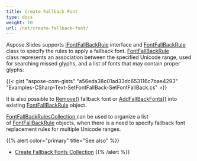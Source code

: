 ```yaml
---
title: Create Fallback Font
type: docs
weight: 10
url: /net/create-fallback-font/
---
```


Aspose.Slides supports [IFontFallBackRule](https://apireference.aspose.com/net/slides/aspose.slides/iFontFallBackRule) interface and [FontFallBackRule](https://apireference.aspose.com/net/slides/aspose.slides/FontFallBackRule) class to specify the rules to apply a fallback font. [FontFallBackRule](https://apireference.aspose.com/net/slides/aspose.slides/FontFallBackRule) class represents an association between the specified Unicode range, used for searching missed glyphs, and a list of fonts that may contain proper glyphs:



{{< gist "aspose-com-gists" "a56eda38c01ad33dc653116c7bae4293" "Examples-CSharp-Text-SetFontFallBack-SetFontFallBack.cs" >}}



It is also possible to [Remove()](https://apireference.aspose.com/net/slides/aspose.slides/ifontfallbackrule/methods/remove) fallback font or [AddFallBackFonts()](https://apireference.aspose.com/net/slides/aspose.slides/fontfallbackrule/methods/addfallbackfonts) into existing [FontFallBackRule](https://apireference.aspose.com/net/slides/aspose.slides/FontFallBackRule) object.

[FontFallBackRulesCollection](https://apireference.aspose.com/net/slides/aspose.slides/fontfallbackrulescollection)[ ](https://apireference.aspose.com/net/slides/aspose.slides/fontfallbackrulescollection)can be used to organize a list of [FontFallBackRule](https://apireference.aspose.com/net/slides/aspose.slides/FontFallBackRule) objects, when there is a need to specify fallback font replacement rules for multiple Unicode ranges.

{{% alert color="primary" title="See also" %}} 
- [Create Fallback Fonts Collection](/slides/net/create-fallback-fonts-collection/)
{{% /alert %}}
